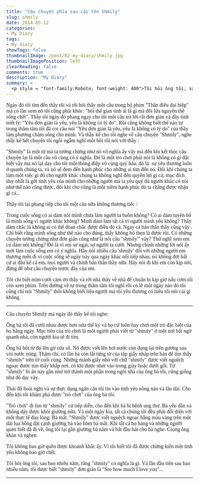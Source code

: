 ```yaml
---
title: "Câu chuyện phía sau cái tên Shmily"
slug: shmily
date: 2014-05-12
categories:
- My Diary
tags:
- My diary
showTags: false
thumbnailImage: /post/02-my-diary/shmily.jpg
thumbnailImagePosition: left
clearReading: false	
comments: true
description: "My Diary"
summary: >
  <p style = "font-family:Roboto; font-weight: 400">Tôi hỏi ông tôi, sau bao nhiêu năm, rằng "shmily" có nghĩa là gì. Và lần đầu tiên sau bao nhiêu năm, tôi được biết "shmily" đơn giản là "See how much I love you"...</p>
---
```


<p style = "font-family:Lora; font-weight: 400">Ngày đó tôi tìm đến thầy tôi và tôi hỏi thầy một câu trong bộ phim "Thần điêu đại hiệp" mà có lần xem nó tôi cũng phải khóc: "hỏi thế gian tình ái là gì mà đôi lứa nguyện thề sống chết". Thầy tôi ngày đó phang ngay cho tôi một câu trả lời rất đơn giản và đầy tính triết lý: "Yêu đơn giản là yêu, yêu là không có lý do". Rồi cũng không biết thế nào tự trong thâm tâm tôi đã coi câu nói "Yêu đơn giản là yêu, yêu là không có lý do" của thầy làm phương châm sống cho mình. Và thầy kể cho tôi nghe về câu chuyện "Shmily", nghe thầy kể hết chuyện tôi ngồi ngẫm nghĩ một hồi rồi nói với thầy :</p>

<p style = "font-family:Lora; font-weight: 400">"Shmily" là một từ mà ta tưởng chừng như nó vô nghĩa ấy vậy mà đến khi kết thúc câu chuyện lại là một câu vô cùng có ý nghĩa. Đó là một trò chơi phải nói là không có gì đặc biệt vậy mà nó lại dạy cho tôi một thông điệp vô cùng quý báu, đó là: sự yêu thương luôn ở quanh chúng ta, và nó sẽ đem đến hạnh phúc cho những ai tìm đến nó. Đôi khi chúng ta làm một việc gì đó cho người khác chúng ta không nghĩ đến quyền lợi gì cả, mục đích duy nhất là gởi tình yêu của mình cho những người mà ta yêu quý dù người khác có nói như thế nào cũng được, đôi khi cho cũng là một niềm hạnh phúc dù ta chẳng được nhận gì cả...</p>

<p style = "font-family:Lora; font-weight: 400">Thầy tôi lại phang tiếp cho tôi một câu nữa không thương tiếc :</p>

<p style = "font-family:Lora; font-weight: 400">Trong cuộc sống có ai dám nói mình chưa làm người ta buồn không? Có ai dám tuyên bố là mình sống vì người khác không? Mình dám làm tất cả vì người mình yêu không? Thầy dám chắc là không ai có thể đoan chắc được điều đó cả. Ngay cả bản thân thầy cũng vậy . Chỉ biết rằng mình sống như thế nào cho đúng, thấy không hổ thẹn là được rồi. Có những chuyện tưởng chừng như đơn giản cũng như là nói câu "shmily'" vậy? Thử nghĩ xem em có dám nói không? Đó là vì em sợ ngại, sợ người ta cười. Nhưng chính những lời nói ấy mới làm cuộc sống em có ý nghĩa. Hãy nói nhiều câu 'shmily' đối với những người em thương mến đi vì cuộc sống sẽ ngày này qua ngày khác nối tiếp nhau, nó không đợi bất cứ ai đâu kể cả em, mọi người và chính bản thân thầy nữa. Hãy nói đi khi em còn kịp nói, đừng để như câu chuyện trước đây của em.</p>

<p style = "font-family:Lora; font-weight: 400">Tôi chỉ biết mìm cười cảm ơn thầy và rời nhà thầy về nhà để chuẩn bị kịp giờ nấu cơm tối còn xem phim. Trên đường về tự trong thâm tâm tôi nghĩ rồi có lẽ một ngày nào đó tôi cũng chỉ nói "Shmily" thôi không biết liệu người mà tôi yêu thương có hiểu tôi nói cái gì không.</p>

---

<p style = "font-family:Lora; font-weight: 400">Câu chuyện Shmily mà ngày đó thầy kể tôi nghe:</p>

<p style = "font-family:Lora; font-weight: 400">Ông bà tôi đã cưới nhau được hơn nửa thế kỷ và họ cứ luôn hay chơi một trò đặc biệt của họ hằng ngày. Mục tiêu của trò chơi là một người phải viết từ "shmily" ở một nơi bất ngờ quanh nhà, còn người kia sẽ đi tìm.</p>

<p style = "font-family:Lora; font-weight: 400">Ông bà bôi từ đó lên gờ cửa sổ. Nó được viết lên hơi nước còn đọng lại trên gương sau vòi nước nóng. Thậm chí, có lần bà còn lật từng tờ của tập giấy nháp trên bàn để tìm thấy "shmily" trên tờ cuối cùng. Những mảnh giấy nhỏ với chữ "shmily" được viết nguệch ngoạc được tìm thấy khắp nơi, có khi được nhét vào trong giày hoặc dưới gối. Từ "shmily" bí ẩn này gần như trở thành một phần trong ngôi nhà của ông bà tôi, cũng giống như đồ đạc vậy.</p>

<p style = "font-family:Lora; font-weight: 400">Thái độ hoài nghi và sự thực dụng ngăn cản tôi tin vào tình yêu nồng nàn và lâu dài. Cho đến khi tôi khám phá được "trò chơi" của ông bà tôi.</p>

<p style = "font-family:Lora; font-weight: 400">"Trò chơi" đi tìm từ "shmily" cứ tiếp diễn, cho đến khi bà bị bệnh ung thư. Bà yếu dần và không dậy được khỏi giường nữa. Và một ngày kia, tất cả chúng tôi đều phải đối diện với một thực tế đau lòng: Bà mất. "Shmily" được viết nguệch ngoạc bằng màu vàng trên một dải lụa hồng đặt cạnh giường bà vào hôm bà mất. Khi tất cả họ hàng và những người quen biết đã đi về, ông tôi lại gần giường bà nằm và bắt đầu hát cho bà nghe. Giọng ông khàn và nghẹn.</p>

<p style = "font-family:Lora; font-weight: 400">Tôi không bao giờ quên được khoảnh khắc ấy. Vì tôi biết tôi đã được chứng kiến một tình yêu không bao giờ chết.</p>

<p style = "font-family:Lora; font-weight: 400">Tôi hỏi ông tôi, sau bao nhiêu năm, rằng "shmily" có nghĩa là gì. Và lần đầu tiên sau bao nhiêu năm, tôi được biết "shmily" đơn giản là "See how much I love you"...</p>

---

